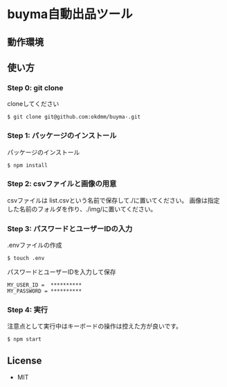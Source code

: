 # buyma自動出品ツール

## 動作環境

## 使い方 

### Step 0: git clone 

cloneしてください
```
$ git clone git@github.com:okdmm/buyma-.git
```

### Step 1: パッケージのインストール

パッケージのインストール
```
$ npm install
```

### Step 2: csvファイルと画像の用意

csvファイルは list.csvという名前で保存して./に置いてください。
画像は指定した名前のフォルダを作り、./img/に置いてください。

### Step 3: パスワードとユーザーIDの入力

.envファイルの作成
```./
$ touch .env
```

パスワードとユーザーIDを入力して保存
```./.env
MY_USER_ID =  **********
MY_PASSWORD = **********
```

### Step 4: 実行

注意点として実行中はキーボードの操作は控えた方が良いです。
```
$ npm start
```


## License
- MIT
